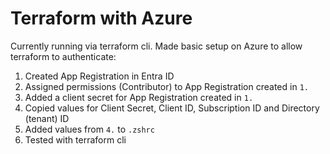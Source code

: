 # Terraform with Azure

Currently running via terraform cli.
Made basic setup on Azure to allow terraform to authenticate:
1. Created App Registration in Entra ID
2. Assigned permissions (Contributor) to App Registration created in `1.`
3. Added a client secret for App Registration created in `1.`
4. Copied values for Client Secret, Client ID, Subscription ID and Directory (tenant) ID
5. Added values from `4.` to `.zshrc`
6. Tested with terraform cli